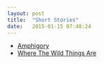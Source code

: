 ```yaml
---
layout: post
title:  "Short Stories"
date:   2015-01-15 07:48:24
---
```


* [Amphigory](http://read-to-me-audio.colinwilliams.name/ShortStories/Amphigory.MP3)
* [Where The Wild Things Are](http://read-to-me-audio.colinwilliams.name/ShortStories/WhereTheWildThingsAre.ogg)
